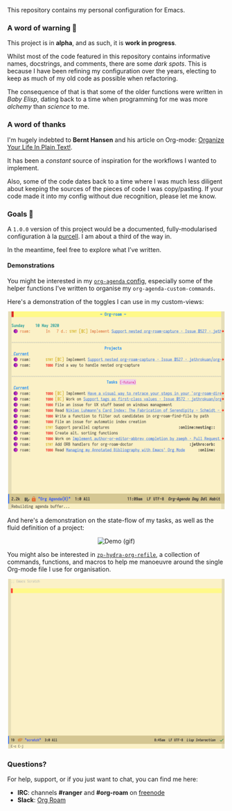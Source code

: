 This repository contains my personal configuration for Emacs.

### A word of warning 🚧

This project is in **alpha**, and as such, it is **work in progress**.

Whilst most of the code featured in this repository contains informative names, docstrings, and comments, there are some *dark spots*.  This is because I have been refining my configuration over the years, electing to keep as much of my old code as possible when refactoring.

The consequence of that is that some of the older functions were written in *Baby Elisp*, dating back to a time when programming for me was more *alchemy* than *science* to me.

### A word of thanks

I'm hugely indebted to **Bernt Hansen** and his article on Org-mode: [Organize Your Life In Plain Text!](http://doc.norang.ca/org-mode.html).

It has been a *constant* source of inspiration for the workflows I wanted to implement.

Also, some of the code dates back to a time where I was much less diligent about keeping the sources of the pieces of code I was copy/pasting.  If your code made it into my config without due recognition, please let me know.

### Goals 🚀

A `1.0.0` version of this project would be a documented, fully-modularised configuration à la [purcell](https://github.com/purcell/emacs.d).  I am about a third of the way in.

In the meantime, feel free to explore what I’ve written.

#### Demonstrations

You might be interested in my [`org-agenda` config](lisp/zp-org-agenda.el), especially some of the helper functions I’ve written to organise my `org-agenda-custom-commands`.

Here's a demonstration of the toggles I can use in my custom-views:
<p align="center">
    <img alt="Demo (gif)" src="doc/zp-org-agenda-demo-toggles.gif" width="500">    

</p>

And here's a demonstration on the state-flow of my tasks, as well as the fluid definition of a project:
<p align="center">
    <img alt="Demo (gif)" src="doc/zp-org-agenda-demo-state-flow.gif" width="500">
</p>

You might also be interested in [`zp-hydra-org-refile`](lisp/zp-hydra-org-refile), a collection of commands, functions, and macros to help me manoeuvre around the single Org-mode file I use for organisation.
<p align="center">
    <img alt="Demo (gif)" src="doc/zp-hydra-org-refile-demo.gif" width="500">
</p>

### Questions?

For help, support, or if you just want to chat, you can find me here:
* **IRC**: channels **#ranger** and **#org-roam** on [freenode](https://freenode.net/kb/answer/chat)
* **Slack**: [Org Roam](https://join.slack.com/t/orgroam/shared_invite/zt-deoqamys-043YQ~s5Tay3iJ5QRI~Lxg)
